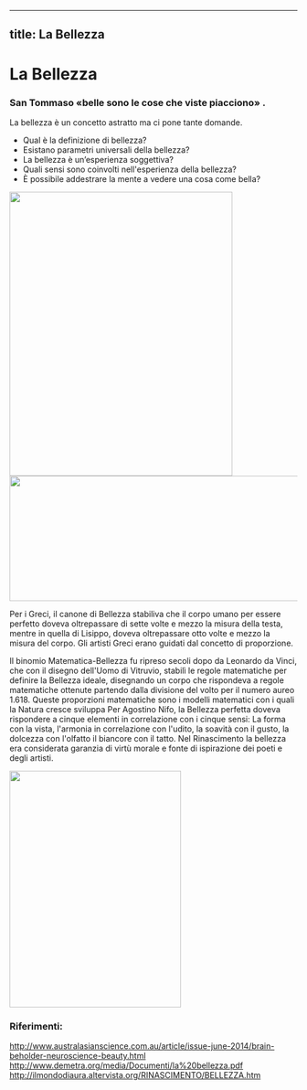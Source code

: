 
---
title: La Bellezza
---
# La Bellezza

### San Tommaso «belle sono le cose che viste piacciono» .

La bellezza è un concetto astratto ma ci pone tante domande.
- Qual è la definizione di bellezza?
- Esistano parametri universali della bellezza?
- La bellezza è un’esperienza soggettiva?
- Quali sensi sono coinvolti nell'esperienza della bellezza? 
- È possibile addestrare la mente a vedere una cosa come bella?

<img src="https://upload.wikimedia.org/wikipedia/commons/thumb/f/f4/The_Scream.jpg/390px-The_Scream.jpg" 
width="390" height="497">
<img src="https://sciencecue.it/wp-content/uploads/2019/11/Cattura-1-e1574955944771.png" 
width="510" height="219">

Per i Greci, il canone di Bellezza stabiliva che il corpo umano per essere perfetto doveva oltrepassare di sette
volte e mezzo la misura della testa, mentre in quella di Lisippo, doveva
oltrepassare otto volte e mezzo la misura del corpo. 
Gli artisti Greci erano guidati dal concetto di proporzione.

Il binomio Matematica-Bellezza fu ripreso secoli dopo da Leonardo da Vinci, che con il disegno dell'Uomo di Vitruvio, stabilì le regole matematiche per definire la Bellezza ideale, disegnando un corpo che rispondeva a regole matematiche ottenute partendo dalla divisione
del volto per il numero aureo 1.618. 
Queste proporzioni matematiche sono i modelli matematici con i quali la Natura cresce
sviluppa
Per Agostino Nifo, la Bellezza perfetta doveva rispondere a cinque elementi in
correlazione con i cinque sensi:
La forma con la vista, l'armonia in correlazione con l'udito, la soavità con il gusto, la dolcezza con l'olfatto il biancore con il tatto. 
Nel Rinascimento la bellezza era considerata garanzia
di virtù morale e fonte di ispirazione dei poeti e degli artisti.

<img src="https://upload.wikimedia.org/wikipedia/commons/7/7a/Leonardo_da_Vinci_-_Uomo_vitruviano.jpg" 
width="300" height="414">




### Riferimenti:
http://www.australasianscience.com.au/article/issue-june-2014/brain-beholder-neuroscience-beauty.html
http://www.demetra.org/media/Documenti/la%20bellezza.pdf
http://ilmondodiaura.altervista.org/RINASCIMENTO/BELLEZZA.htm


